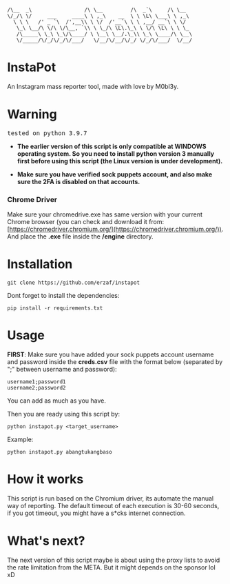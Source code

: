  ```______                   __             ____        __
/\__  _\                 /\ \__         /\  _`\     /\ \__
\/_/\ \/     ___     ____\ \ ,_\    __  \ \ \L\ \___\ \ ,_\
   \ \ \   /' _ `\  /',__\\ \ \/  /'__`\ \ \ ,__/ __`\ \ \/
    \_\ \__/\ \/\ \/\__, `\\ \ \_/\ \L\.\_\ \ \/\ \L\ \ \ \_
    /\_____\ \_\ \_\/\____/ \ \__\ \__/.\_\\ \_\ \____/\ \__\
    \/_____/\/_/\/_/\/___/   \/__/\/__/\/_/ \/_/\/___/  \/__/
```

# InstaPot
An Instagram mass reporter tool, made with love by M0bl3y.

# Warning
<pre>tested on python 3.9.7</pre>

- **The earlier version of this script is only compatible at WINDOWS operating system. So you need to install python version 3 manually first before using this script (the Linux version is under development).**

- **Make sure you have verified sock puppets account, and also make sure the 2FA is disabled on that accounts.**

### Chrome Driver
Make sure your chromedrive.exe has same version with your current Chrome browser (you can check and download it from: [https://chromedriver.chromium.org/](https://chromedriver.chromium.org/)). And place the **.exe** file inside the **/engine** directory.

# Installation

```git clone https://github.com/erzaf/instapot```

Dont forget to install the dependencies:

```pip install -r requirements.txt```

# Usage

**FIRST**:
Make sure you have added your sock puppets account username and password inside the **creds.csv** file with the format below (separated by ";" between username and password):

```
username1;password1
username2;password2
```
You can add as much as you have.

Then you are ready using this script by:

```python instapot.py <target_username>```

Example:

```python instapot.py abangtukangbaso```

# How it works

This script is run based on the Chromium driver, its automate the manual way of reporting. The default timeout of each execution is 30-60 seconds, if you got timeout, you might have a s*cks internet connection.

# What's next?

The next version of this script maybe is about using the proxy lists to avoid the rate limitation from the META. But it might depends on the sponsor lol xD